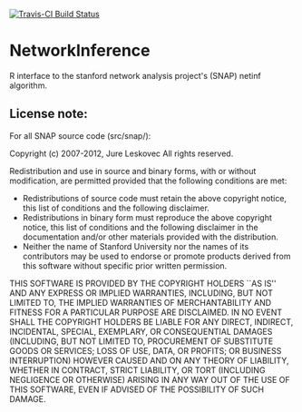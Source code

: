 [![Travis-CI Build Status](https://travis-ci.org/flinder/NetworkInference.svg?branch=master)](https://travis-ci.org/flinder/NetworkInference)

# NetworkInference

R interface to the stanford network analysis project's (SNAP) netinf algorithm.


## License note:
For all SNAP source code (src/snap/):

Copyright (c) 2007-2012, Jure Leskovec
All rights reserved.

Redistribution and use in source and binary forms, with or without
modification, are permitted provided that the following conditions are met:
* Redistributions of source code must retain the above copyright
      notice, this list of conditions and the following disclaimer.
* Redistributions in binary form must reproduce the above copyright
      notice, this list of conditions and the following disclaimer in the
      documentation and/or other materials provided with the distribution.
* Neither the name of Stanford University nor the names of its
    contributors
      may be used to endorse or promote products derived from this software
      without specific prior written permission.

THIS SOFTWARE IS PROVIDED BY THE COPYRIGHT HOLDERS ``AS IS'' AND ANY
EXPRESS OR IMPLIED WARRANTIES, INCLUDING, BUT NOT LIMITED TO, THE IMPLIED
WARRANTIES OF MERCHANTABILITY AND FITNESS FOR A PARTICULAR PURPOSE ARE
DISCLAIMED. IN NO EVENT SHALL THE COPYRIGHT HOLDERS BE LIABLE FOR ANY
DIRECT, INDIRECT, INCIDENTAL, SPECIAL, EXEMPLARY, OR CONSEQUENTIAL DAMAGES
(INCLUDING, BUT NOT LIMITED TO, PROCUREMENT OF SUBSTITUTE GOODS OR SERVICES;
LOSS OF USE, DATA, OR PROFITS; OR BUSINESS INTERRUPTION) HOWEVER CAUSED AND
ON ANY THEORY OF LIABILITY, WHETHER IN CONTRACT, STRICT LIABILITY, OR TORT
(INCLUDING NEGLIGENCE OR OTHERWISE) ARISING IN ANY WAY OUT OF THE USE OF THIS
SOFTWARE, EVEN IF ADVISED OF THE POSSIBILITY OF SUCH DAMAGE.

